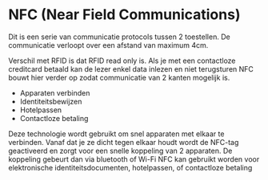 # NFC (Near Field Communications)
Dit is een serie van communicatie protocols tussen 2 toestellen. De communicatie verloopt over een afstand van maximum 4cm.

Verschil met RFID is dat RFID read only is. Als je met een contactloze creditcard betaald kan de lezer enkel data inlezen en niet terugsturen
NFC bouwt hier verder op zodat communicatie van 2 kanten mogelijk is. 

* Apparaten verbinden
* Identiteitsbewijzen
* Hotelpassen
* Contactloze betaling

Deze technologie wordt gebruikt om snel apparaten met elkaar te verbinden. Vanaf dat je ze dicht tegen elkaar houdt wordt de NFC-tag geactiveerd en zorgt voor een snelle koppeling van 2 apparaten. De koppeling gebeurt dan via bluetooth of Wi-Fi
NFC kan gebruikt worden voor elektronische identiteitsdocumenten, hotelpassen, of contactloze betaling

